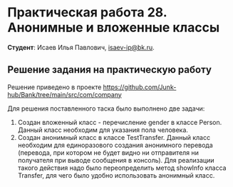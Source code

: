 # Практическая работа 28. Анонимные и вложенные классы

**Студент**: Исаев Илья Павлович, isaev-ip@bk.ru.

## Решение задания на практическую работу

Решение приведено в проекте https://github.com/Junk-hub/Bank/tree/main/src/com/company

Для решения поставленного таска было выполнено две задачи:

1) Создан вложенный класс - перечисление gender в классе Person. Данный класс необходим для указания пола человека.
2) Создан анонимный класс в классе TestTransfer. Данный класс необходим для единоразового создания анонимного перевода (перевода, при котором не будет видно ни отправителя ни получателя при выводе сообщения в консоль).  Для реализации такого действия надо было переопределить метод showInfo класса Transfer, для чего было удобно использовать анонимный класс.